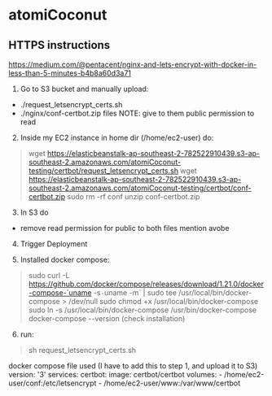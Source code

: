 # atomiCoconut

## HTTPS instructions

https://medium.com/@pentacent/nginx-and-lets-encrypt-with-docker-in-less-than-5-minutes-b4b8a60d3a71

1) Go to S3 bucket and manually upload:
  - ./request_letsencrypt_certs.sh
  - ./nginx/conf-certbot.zip files
  NOTE: give to them public permission to read 

2) Inside my EC2 instance in home dir (/home/ec2-user) do:
> wget https://elasticbeanstalk-ap-southeast-2-782522910439.s3-ap-southeast-2.amazonaws.com/atomiCoconut-testing/certbot/request_letsencrypt_certs.sh
> wget https://elasticbeanstalk-ap-southeast-2-782522910439.s3-ap-southeast-2.amazonaws.com/atomiCoconut-testing/certbot/conf-certbot.zip
> sudo rm -rf conf
> unzip conf-certbot.zip

3) In S3 do
- remove read permission for public to both files mention avobe

4) Trigger Deployment

5) Installed docker compose: 
> sudo curl -L https://github.com/docker/compose/releases/download/1.21.0/docker-compose-`uname -s`-`uname -m` | sudo tee /usr/local/bin/docker-compose > /dev/null
> sudo chmod +x /usr/local/bin/docker-compose
> sudo ln -s /usr/local/bin/docker-compose /usr/bin/docker-compose
> docker-compose --version   (check installation)

6) run: 
>sh request_letsencrypt_certs.sh 


docker compose file used (I have to add this to step 1, and upload it to S3)
version: '3'
services:
  certbot:
    image: certbot/certbot
    volumes:
    - /home/ec2-user/conf:/etc/letsencrypt
    - /home/ec2-user/www:/var/www/certbot 